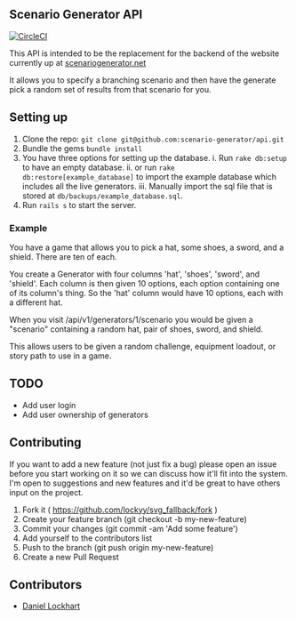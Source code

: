 ## Scenario Generator API

[![CircleCI](https://circleci.com/gh/scenario-generator/api.svg?style=shield&circle-token=:circle-token)](https://circleci.com/gh/scenario-generator/api)

This API is intended to be the replacement for the backend of the website currently up at [scenariogenerator.net](http://www.scenariogenerator.net)

It allows you to specify a branching scenario and then have the generate pick a random set of results from that scenario for you.

## Setting up

1. Clone the repo: `git clone git@github.com:scenario-generator/api.git`
2. Bundle the gems `bundle install`
3. You have three options for setting up the database.
  i. Run `rake db:setup` to have an empty database.
  ii. or run `rake db:restore[example_database]` to import the example database which includes all the live generators.
  iii. Manually import the sql file that is stored at `db/backups/example_database.sql`.
4. Run `rails s` to start the server.

### Example

You have a game that allows you to pick a hat, some shoes, a sword, and a shield. There are ten of each.

You create a Generator with four columns 'hat', 'shoes', 'sword', and 'shield'.
Each column is then given 10 options, each option containing one of its column's thing. So the 'hat' column would have
10 options, each with a different hat.

When you visit /api/v1/generators/1/scenario you would be given a "scenario" containing a random hat, pair of shoes, sword, and shield.

This allows users to be given a random challenge, equipment loadout, or story path to use in a game.

## TODO

- Add user login
- Add user ownership of generators

## Contributing

If you want to add a new feature (not just fix a bug) please open an issue before you start working on it so we can discuss how it'll fit into the system. I'm open to suggestions and new features and it'd be great to have others input on the project.

1. Fork it ( https://github.com/lockyy/svg_fallback/fork )
2. Create your feature branch (git checkout -b my-new-feature)
3. Commit your changes (git commit -am 'Add some feature')
4. Add yourself to the contributors list
5. Push to the branch (git push origin my-new-feature)
6. Create a new Pull Request

## Contributors

- [Daniel Lockhart](https://github.com/Lockyy)

